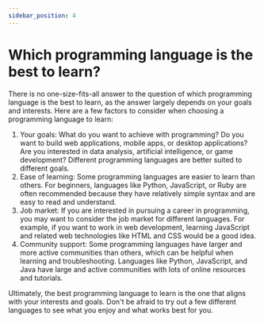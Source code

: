 ```yaml
---
sidebar_position: 4
---
```


# Which programming language is the best to learn?

There is no one-size-fits-all answer to the question of which programming language is the best to learn, as the answer largely depends on your goals and interests. Here are a few factors to consider when choosing a programming language to learn:

1. Your goals: What do you want to achieve with programming? Do you want to build web applications, mobile apps, or desktop applications? Are you interested in data analysis, artificial intelligence, or game development? Different programming languages are better suited to different goals.
2. Ease of learning: Some programming languages are easier to learn than others. For beginners, languages like Python, JavaScript, or Ruby are often recommended because they have relatively simple syntax and are easy to read and understand.
3. Job market: If you are interested in pursuing a career in programming, you may want to consider the job market for different languages. For example, if you want to work in web development, learning JavaScript and related web technologies like HTML and CSS would be a good idea.
4. Community support: Some programming languages have larger and more active communities than others, which can be helpful when learning and troubleshooting. Languages like Python, JavaScript, and Java have large and active communities with lots of online resources and tutorials.

Ultimately, the best programming language to learn is the one that aligns with your interests and goals. Don't be afraid to try out a few different languages to see what you enjoy and what works best for you.
